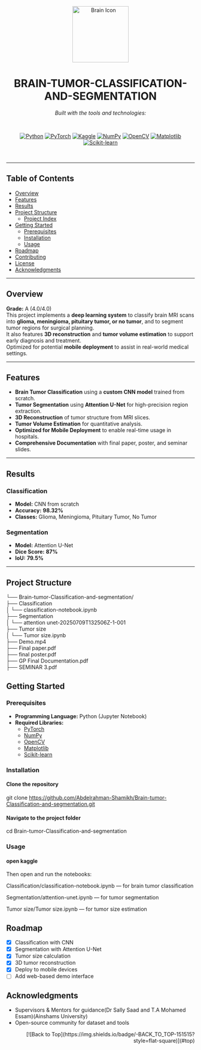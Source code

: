 <div id="top">

<!-- HEADER STYLE: CLASSIC -->
<div align="center">

<img src="https://tse3.mm.bing.net/th/id/OIP.skegbc4R6FlIE1YRLih5lQHaGL?pid=Api&P=0&h=220" width="150" alt="Brain Icon"/>

# BRAIN-TUMOR-CLASSIFICATION-AND-SEGMENTATION

<em>Built with the tools and technologies:</em>

<br />

[![Python](https://img.shields.io/badge/Python-3670A0?style=for-the-badge&logo=python&logoColor=ffdd54)](https://www.python.org/)
[![PyTorch](https://img.shields.io/badge/PyTorch-F05032?style=for-the-badge&logo=pytorch&logoColor=white)](https://pytorch.org/)
[![Kaggle](https://img.shields.io/badge/Kaggle-20BEFF?style=for-the-badge&logo=kaggle&logoColor=white)](https://kaggle.com/)
[![NumPy](https://img.shields.io/badge/NumPy-013243?style=for-the-badge&logo=numpy&logoColor=white)](https://numpy.org/)
[![OpenCV](https://img.shields.io/badge/OpenCV-5C3EE8?style=for-the-badge&logo=opencv&logoColor=white)](https://opencv.org/)
[![Matplotlib](https://img.shields.io/badge/Matplotlib-11557C?style=for-the-badge&logo=matplotlib&logoColor=white)](https://matplotlib.org/)
[![Scikit-learn](https://img.shields.io/badge/scikit--learn-F7931E?style=for-the-badge&logo=scikit-learn&logoColor=white)](https://scikit-learn.org/)

<br />

</div>

---

## Table of Contents

- [Overview](#overview)
- [Features](#features)
- [Results](#results)
- [Project Structure](#project-structure)
    - [Project Index](#project-index)
- [Getting Started](#getting-started)
    - [Prerequisites](#prerequisites)
    - [Installation](#installation)
    - [Usage](#usage)
- [Roadmap](#roadmap)
- [Contributing](#contributing)
- [License](#license)
- [Acknowledgments](#acknowledgments)

---

## Overview

**Grade:** A (4.0/4.0)  
This project implements a **deep learning system** to classify brain MRI scans into **glioma, meningioma, pituitary tumor, or no tumor**, and to segment tumor regions for surgical planning.  
It also features **3D reconstruction** and **tumor volume estimation** to support early diagnosis and treatment.  
Optimized for potential **mobile deployment** to assist in real-world medical settings.

---

## Features

- **Brain Tumor Classification** using a **custom CNN model** trained from scratch.
- **Tumor Segmentation** using **Attention U-Net** for high-precision region extraction.
- **3D Reconstruction** of tumor structure from MRI slices.
- **Tumor Volume Estimation** for quantitative analysis.
- **Optimized for Mobile Deployment** to enable real-time usage in hospitals.
- **Comprehensive Documentation** with final paper, poster, and seminar slides.

---

## Results

### Classification
- **Model:** CNN from scratch  
- **Accuracy:** **98.32%**  
- **Classes:** Glioma, Meningioma, Pituitary Tumor, No Tumor

### Segmentation
- **Model:** Attention U-Net  
- **Dice Score:** **87%**  
- **IoU:** **79.5%**

---

## Project Structure

└── Brain-tumor-Classification-and-segmentation/<br>
    ├── Classification<br>
    │   └── classification-notebook.ipynb<br>
    ├── Segmentation<br>
    │   └── attention unet-20250709T132506Z-1-001<br>
    ├── Tumor size<br>
    │   └── Tumor size.ipynb<br>
    ├── Demo.mp4<br>
    ├── Final paper.pdf<br>
    ├── final poster.pdf<br>
    ├── GP Final Documentation.pdf<br>
    ├── SEMINAR 3.pdf<br>
## Getting Started

### Prerequisites

- **Programming Language:** Python (Jupyter Notebook)
- **Required Libraries:**
  - [PyTorch](https://pytorch.org/)
  - [NumPy](https://numpy.org/)
  - [OpenCV](https://opencv.org/)
  - [Matplotlib](https://matplotlib.org/)
  - [Scikit-learn](https://scikit-learn.org/stable/)
### Installation

#### Clone the repository
git clone https://github.com/Abdelrahman-Shamikh/Brain-tumor-Classification-and-segmentation.git

#### Navigate to the project folder
cd Brain-tumor-Classification-and-segmentation
### Usage
#### open kaggle 
Then open and run the notebooks:

Classification/classification-notebook.ipynb — for brain tumor classification

Segmentation/attention-unet.ipynb — for tumor segmentation

Tumor size/Tumor size.ipynb — for tumor size estimation
## Roadmap

- [x] Classification with CNN  
- [x] Segmentation with Attention U-Net  
- [x] Tumor size calculation  
- [x] 3D tumor reconstruction  
- [x] Deploy to mobile devices  
- [ ] Add web-based demo interface  
## Acknowledgments

- Supervisors & Mentors for guidance(Dr Sally Saad and T.A Mohamed Essam)(Ainshams University)
- Open-source community for dataset and tools
<div align="right">
[![Back to Top](https://img.shields.io/badge/-BACK_TO_TOP-151515?style=flat-square)](#top)
</div>
